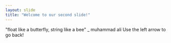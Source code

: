 ```yaml
---
layout: slide
title: "Welcome to our second slide!"
---
```

"float like a butterfly, string like a bee" _ muhammad ali
Use the left arrow to go back!
